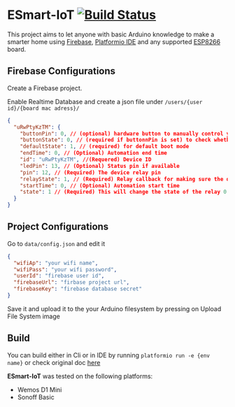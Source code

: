 # ESmart-IoT [![Build Status](https://travis-ci.org/Edydaoud/ESmart-IoT-Public.svg?branch=sonoff_basic)](https://travis-ci.org/Edydaoud/ESmart-IoT-Public)

This project aims to let anyone with basic Arduino knowledge to make a smarter home using [Firebase](http://console.firebase.google.com/), [Platformio IDE](https://platformio.org/platformio-ide) and any supported [ESP8266](https://www.espressif.com/en/products/socs/esp8266/overview) board.

## Firebase Configurations

Create a Firebase project.

Enable Realtime Database and create a json file under `/users/{user id}/{board mac adress}/`

```json
{
  "uRwPtyKzTM": {
    "buttonPin": 0, // (optional) hardware button to manually control your device
    "buttonState": 0, // (required if buttonnPin is set) to check whether the button is in HIGH or LOW state
    "defaultState": 1, // (required) for default boot mode
    "endTime": 0, // (Optional) Automation end time
    "id": "uRwPtyKzTM", //(Requered) Device ID
    "ledPin": 13, // (Optional) Status pin if available
    "pin": 12, // (Required) The device relay pin
    "relayState": 1, // (Required) Relay callback for making sure the device is same as state
    "startTime": 0, // (Optional) Automation start time
    "state": 1 // (Required) This will change the state of the relay 0 is ON, 1 is OFF
  }
}
```

## Project Configurations

Go to `data/config.json` and edit it

```json
{
  "wifiAp": "your wifi name",
  "wifiPass": "your wifi password",
  "userId": "firebase user id",
  "firebaseUrl": "firbase project url",
  "firebaseKey": "firebase database secret"
}
```

Save it and upload it to the your Arduino filesystem by pressing on Upload File System image

## Build

You can build either in Cli or in IDE by running `platformio run -e {env name}` or check original doc [here](https://docs.platformio.org/en/latest/core/userguide/cmd_run.html)

**ESmart-IoT** was tested on the following platforms:

* Wemos D1 Mini
* Sonoff Basic
